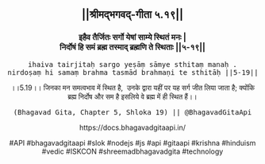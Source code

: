 <center><h2>||श्रीमद्‍भगवद्‍-गीता ५.१९||</h2>
<h3>इहैव तैर्जितः सर्गो येषां साम्ये स्थितं मनः |<br/>निर्दोषं हि समं ब्रह्म तस्माद् ब्रह्मणि ते स्थिताः ||५-१९||</h3>
<pre>ihaiva tairjitaḥ sargo yeṣāṃ sāmye sthitaṃ manaḥ .<br/>nirdoṣaṃ hi samaṃ brahma tasmād brahmaṇi te sthitāḥ ||5-19||</pre>
<p>।।5.19।। जिनका मन समत्वभाव में स्थित है,  उनके द्वारा यहीं पर यह सर्ग जीत लिया जाता है; क्योंकि ब्रह्म निर्दोष और सम है इसलिये वे ब्रह्म में ही स्थित हैं।।</p>
<pre>(Bhagavad Gita, Chapter 5, Shloka 19) || @BhagavadGitaApi</pre><p>https://docs.bhagavadgitaapi.in/</p><p>#API #bhagavadgitaapi #slok #nodejs #js #api #gitaapi #krishna #hinduism #vedic #ISKCON #shreemadbhagavadgita #technology</p></center>